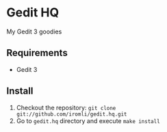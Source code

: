 # Gedit HQ

My Gedit 3 goodies

## Requirements

* Gedit 3

## Install

1. Checkout the repository: `git clone git://github.com/iromli/gedit.hq.git`
2. Go to `gedit.hq` directory and execute `make install`
